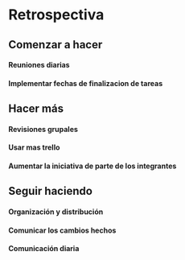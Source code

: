 # Retrospectiva

## Comenzar a hacer
#### Reuniones diarias
#### Implementar fechas de finalizacion de tareas

## Hacer más
#### Revisiones grupales
#### Usar mas trello
#### Aumentar la iniciativa de parte de los integrantes


## Seguir haciendo 
#### Organización y distribución
#### Comunicar los cambios hechos
#### Comunicación diaria


